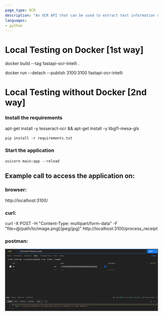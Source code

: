 ```yaml
---
page_type: OCR
description: "An OCR API that can be used to extract text information using the openCV and Tesseract"
languages:
- python
---
```



# Local Testing on Docker [1st way]

docker build --tag fastapi-ocr-intelli .

docker run --detach --publish 3100:3100 fastapi-ocr-intelli


# Local Testing without Docker [2nd way]

###  Install the requirements

apt-get install -y tesseract-ocr && apt-get install -y libgl1-mesa-glx

`pip install -r requirements.txt`

### Start the application

`uvicorn main:app --reload`

## Example call to access the application on:

### browser:

http://localhost:3100/

### curl:

curl -X POST -H "Content-Type: multipart/form-data" -F "file=@/path/to/image.png[/jpeg/jpg]" http://localhost:3100/process_receipt

### postman:

![Alt text](image.png)
